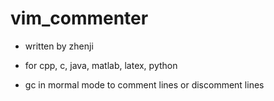 ﻿# vim_commenter

- written by zhenji

- for cpp, c, java, matlab, latex, python

- gc in mormal mode to comment lines or discomment lines
